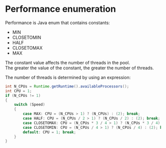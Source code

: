 # Performance enumeration

Performance is Java enum that contains constants:
- MIN
- CLOSETOMIN
- HALF
- CLOSETOMAX
- MAX

The constant value affects the number of threads in the pool.<br>
The greater the value of the constant, the greater the number of threads.<br>

The number of threads is determined by using an expression:
````java
int N_CPUs = Runtime.getRuntime().availableProcessors();
int CPU = 1;
if (N_CPUs != 1)
{
    switch (Speed)
    {
        case MAX: CPU = (N_CPUs > 1) ? (N_CPUs) : (2); break;
        case HALF: CPU = (N_CPUs / 2 > 1) ? (N_CPUs / 2) : (2); break;
        case CLOSETOMAX: CPU = (N_CPUs * 3 / 4 > 1) ? (N_CPUs * 3 / 4) : (2); break;
        case CLOSETOMIN: CPU = (N_CPUs / 4 > 1) ? (N_CPUs / 4) : (2); break;
        default: CPU = 1; break;
    }
}
````